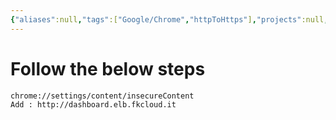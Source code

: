 ```yaml
---
{"aliases":null,"tags":["Google/Chrome","httpToHttps"],"projects":null,"url":null,"type":"Guide","Description":"Steps to enable showing insecure content from websites.","Areas":"HowTos","publish":true,"date created":"2025-01-23T18:47","date modified":"2025-01-23T18:50","PassFrontmatter":true,"created":"2025-01-23T18:47:23.749+05:30","updated":"2025-01-23T18:50:19.853+05:30"}
---
```


# Follow the below steps

```Steps
chrome://settings/content/insecureContent  
Add : http://dashboard.elb.fkcloud.it
```

